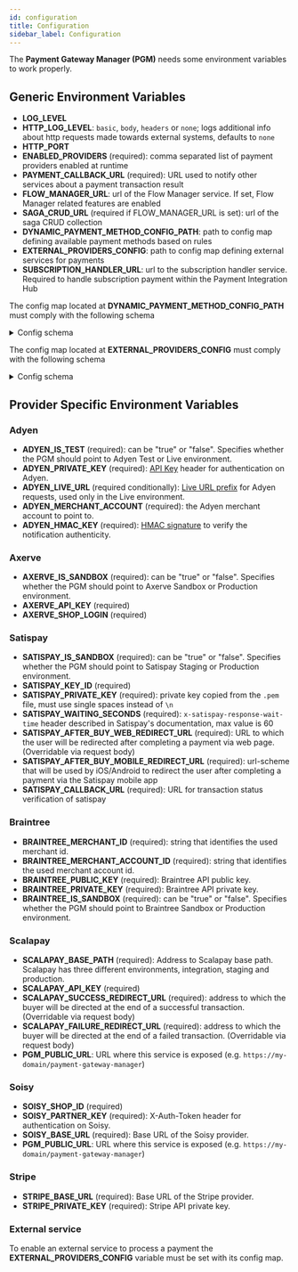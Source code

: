 ```yaml
---
id: configuration
title: Configuration
sidebar_label: Configuration
---
```


<!--
WARNING: this file was automatically generated by Mia-Platform Doc Aggregator.
DO NOT MODIFY IT BY HAND.
Instead, modify the source file and run the aggregator to regenerate this file.
-->

The **Payment Gateway Manager (PGM)** needs some environment variables to work properly.

## Generic Environment Variables

* **LOG_LEVEL**
* **HTTP_LOG_LEVEL**: `basic`, `body`, `headers` or `none`; logs additional info about http requests
    made towards external systems, defaults to `none`
* **HTTP_PORT**
* **ENABLED_PROVIDERS** (required): comma separated list of payment providers enabled at runtime
* **PAYMENT_CALLBACK_URL** (required): URL used to notify other services about a payment transaction result
* **FLOW_MANAGER_URL**: url of the Flow Manager service. If set, Flow Manager related features are enabled
* **SAGA_CRUD_URL** (required if FLOW_MANAGER_URL is set): url of the saga CRUD collection
* **DYNAMIC_PAYMENT_METHOD_CONFIG_PATH**: path to config map defining available payment methods based on rules
* **EXTERNAL_PROVIDERS_CONFIG**: path to config map defining external services for payments
* **SUBSCRIPTION_HANDLER_URL**: url to the subscription handler service. Required to handle subscription payment within the Payment Integration Hub

The config map located at **DYNAMIC_PAYMENT_METHOD_CONFIG_PATH** must comply with the following schema
<details>
    <summary>Config schema</summary>

```json
{
  "type": "object",
  "required": ["default", "rules"],
  "properties": {
    "default": {
      "type": "object",
      "required": ["availableMethods"],
      "properties": {
        "availableMethods": {
          "type": "array",
          "items": {
            "type": "object",
            "required": ["paymentMethod", "provider"],
            "properties": {
              "paymentMethod": {
                "type": "string"
              },
              "provider": {
                "type": "string"
              }
            }
          }
        }
      }
    },
    "rules": {
      "type": "array",
      "items": {
        "type": "object",
        "required": ["ruleId", "matchInValues", "matchInRange", "paymentMethods"],
        "properties": {
          "ruleId": {
            "type": "string"
          },
          "matchInValues": {
            "type": "array",
            "items": {
              "type": "object",
              "additionalProperties": {
                "type": "array",
                "items": {
                  "type": "string"
                }
              }
            }
          },
          "matchInRange": {
            "type": "array",
            "items": {
              "type": "object",
              "additionalProperties": {
                "type": "object",
                "required": ["minOrEqual", "max"],
                "properties": {
                  "minOrEqual": {
                    "type": "string"
                  },
                  "max": {
                    "type": "string"
                  }
                }
              }
            }
          },
          "availableMethods": {
            "type": "array",
            "items": {
              "type": "object",
              "required": ["paymentMethod", "provider"],
              "properties": {
                "paymentMethod": {
                  "type": "string"
                },
                "provider": {
                  "type": "string"
                }
              }
            }
          }
        }
      }
    }
  }
}
```

</details>


The config map located at **EXTERNAL_PROVIDERS_CONFIG** must comply with the following schema
<details>
    <summary>Config schema</summary>

```json
{
  "type": "object",
  "required": ["externalServices"],
  "properties": {
    "externalServices": {
      "type": "array",
      "items": {
        "type": "object",
        "required": ["externalService, baseUrl"],
        "properties": {
          "externalService": {
            "type": "string"
          },
          "baseUrl": {
            "type": "string"
          }
        }
      }
    }
  }
}
```

</details>

## Provider Specific Environment Variables

### Adyen

* **ADYEN_IS_TEST** (required): can be "true" or "false". Specifies whether the PGM should point to Adyen Test or Live environment.
* **ADYEN_PRIVATE_KEY** (required): [API Key](https://docs.adyen.com/development-resources/api-credentials) header for authentication on Adyen.
* **ADYEN_LIVE_URL** (required conditionally): [Live URL prefix](https://docs.adyen.com/development-resources/api-credentials) for Adyen requests, used only in the Live environment.
* **ADYEN_MERCHANT_ACCOUNT** (required): the Adyen merchant account to point to.
* **ADYEN_HMAC_KEY** (required): [HMAC signature](https://docs.adyen.com/development-resources/webhooks/verify-hmac-signatures) to verify the notification authenticity.

### Axerve

* **AXERVE_IS_SANDBOX** (required): can be "true" or "false". Specifies whether the PGM should point to Axerve Sandbox or Production environment.
* **AXERVE_API_KEY** (required)
* **AXERVE_SHOP_LOGIN** (required)

### Satispay

* **SATISPAY_IS_SANDBOX** (required): can be "true" or "false". Specifies whether the PGM should point to Satispay Staging or Production environment.
* **SATISPAY_KEY_ID** (required)
* **SATISPAY_PRIVATE_KEY** (required): private key copied from the `.pem` file, must use single spaces instead of `\n`
* **SATISPAY_WAITING_SECONDS** (required): `x-satispay-response-wait-time` header described in Satispay's documentation, max value is 60
* **SATISPAY_AFTER_BUY_WEB_REDIRECT_URL** (required): URL to which the user will be redirected after completing a payment via web page. (Overridable via request body)
* **SATISPAY_AFTER_BUY_MOBILE_REDIRECT_URL** (required): url-scheme that will be used by iOS/Android to redirect the 
user after completing a payment via the Satispay mobile app
* **SATISPAY_CALLBACK_URL** (required): URL for transaction status verification of satispay

### Braintree

* **BRAINTREE_MERCHANT_ID** (required): string that identifies the used merchant id.
* **BRAINTREE_MERCHANT_ACCOUNT_ID** (required): string that identifies the used merchant account id.
* **BRAINTREE_PUBLIC_KEY** (required): Braintree API public key.
* **BRAINTREE_PRIVATE_KEY** (required): Braintree API private key.
* **BRAINTREE_IS_SANDBOX** (required): can be "true" or "false". Specifies whether the PGM should point to Braintree Sandbox or Production environment.

### Scalapay

* **SCALAPAY_BASE_PATH** (required): Address to Scalapay base path. Scalapay has three different environments, integration, staging and production.
* **SCALAPAY_API_KEY** (required)
* **SCALAPAY_SUCCESS_REDIRECT_URL** (required): address to which the buyer will be directed at the end of a successful transaction. (Overridable via request body)
* **SCALAPAY_FAILURE_REDIRECT_URL** (required): address to which the buyer will be directed at the end of a failed transaction. (Overridable via request body)
* **PGM_PUBLIC_URL**: URL where this service is exposed (e.g. `https://my-domain/payment-gateway-manager`)

### Soisy

* **SOISY_SHOP_ID** (required)
* **SOISY_PARTNER_KEY** (required): X-Auth-Token header for authentication on Soisy.
* **SOISY_BASE_URL** (required): Base URL of the Soisy provider.
* **PGM_PUBLIC_URL**: URL where this service is exposed (e.g. `https://my-domain/payment-gateway-manager`)

### Stripe

* **STRIPE_BASE_URL** (required): Base URL of the Stripe provider.
* **STRIPE_PRIVATE_KEY** (required): Stripe API private key.

### External service

To enable an external service to process a payment the **EXTERNAL_PROVIDERS_CONFIG** variable must be set with its config map.
